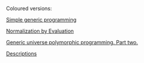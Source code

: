 Coloured versions:

[Simple generic programming](http://effectfully.blogspot.ru/2016/02/simple-generic-programming.html)

[Normalization by Evaluation](http://effectfully.blogspot.ru/2016/02/normalization-by-evaluation.html)

[Generic universe polymorphic programming. Part two.](http://effectfully.blogspot.ru/2016/04/generic-universe-polymorphic.html)

[Descriptions](http://effectfully.blogspot.ru/2016/04/descriptions.html)
